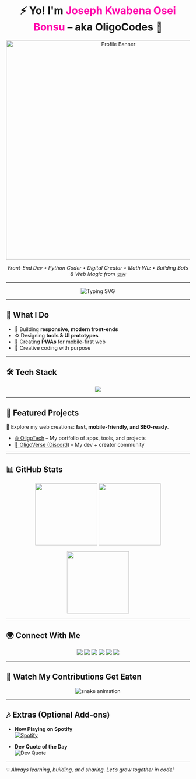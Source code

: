 <!-- Banner / Header -->
<h1 align="center">⚡ Yo! I'm <span style="color:#ff00ab;">Joseph Kwabena Osei Bonsu</span> – aka <b>OligoCodes</b> 🚀</h1>
<p align="center">
  <img src="https://i.postimg.cc/HkgMcVS3/Oligo.png" alt="Profile Banner" width="600"/>
</p>

<p align="center">
  <em>Front-End Dev • Python Coder • Digital Creator • Math Wiz • Building Bots & Web Magic from 🇬🇭</em>
</p>

---

<!-- Typing Animation -->
<p align="center">
  <img src="https://readme-typing-svg.herokuapp.com?font=Fira+Code&size=30&duration=3000&pause=1000&color=FF00AB&center=true&vCenter=true&width=600&lines=Frontend+Developer+💻;Python+Developer+🐍;Bot+Builder+🤖;Math+Enthusiast+🧮;Creator+of+OligoTech+%26+OligoVerse+🌍" alt="Typing SVG">
</p>

---

## 🚀 What I Do  
- 🎨 Building **responsive, modern front-ends**  
- ⚙️ Designing **tools & UI prototypes**  
- 📲 Creating **PWAs** for mobile-first web  
- 🧠 Creative coding with purpose  

---

## 🛠 Tech Stack  

<p align="center">
  <img src="https://skillicons.dev/icons?i=html,css,js,react,express,nodejs,python,git,github,vscode,canva" />
</p>

---

## 🌟 Featured Projects  

🔗 Explore my web creations: **fast, mobile-friendly, and SEO-ready**.  

- [🌐 OligoTech](https://oligotech.vercel.app) – My portfolio of apps, tools, and projects  
- [💬 OligoVerse (Discord)](https://discord.gg/hUmuuFD5) – My dev + creator community  

---

## 📊 GitHub Stats  

<p align="center">
  <img src="https://github-readme-stats.vercel.app/api?username=OligoCodes&show_icons=true&theme=radical" height="170"/>
  <img src="https://github-readme-streak-stats.herokuapp.com/?user=OligoCodes&theme=radical" height="170"/>
</p>

<p align="center">
  <img src="https://github-readme-stats.vercel.app/api/top-langs/?username=OligoCodes&layout=compact&theme=radical" height="170"/>
</p>

---

## 🌍 Connect With Me  

<p align="center">
  <a href="mailto:josephoseibonsu742@gmail.com"><img src="https://img.shields.io/badge/Email-D14836?style=for-the-badge&logo=gmail&logoColor=white"/></a>
  <a href="https://wa.me/+233551448745"><img src="https://img.shields.io/badge/WhatsApp-25D366?style=for-the-badge&logo=whatsapp&logoColor=white"/></a>
  <a href="https://whatsapp.com/channel/0029VbBVKfQI1rcsEUloFW18"><img src="https://img.shields.io/badge/WhatsApp%20Channel-25D366?style=for-the-badge&logo=whatsapp&logoColor=white"/></a>
  <a href="https://t.me/OligoTech"><img src="https://img.shields.io/badge/Telegram-0088cc?style=for-the-badge&logo=telegram&logoColor=white"/></a>
  <a href="https://discord.gg/hUmuuFD5"><img src="https://img.shields.io/badge/Discord%20Server-5865F2?style=for-the-badge&logo=discord&logoColor=white"/></a>
  <a href="https://oligotech.vercel.app"><img src="https://img.shields.io/badge/Website-000000?style=for-the-badge&logo=vercel&logoColor=white"/></a>
</p>

---

## 🐍 Watch My Contributions Get Eaten
<p align="center">
  <img src="https://raw.githubusercontent.com/OligoCodes/OligoCodes/output/github-contribution-grid-snake.svg" alt="snake animation"/>
</p>

---

## 🎶 Extras (Optional Add-ons)

- **Now Playing on Spotify**  
  [![Spotify](https://novatorem.vercel.app/api/spotify)](https://open.spotify.com/user/yourspotifyid)

- **Dev Quote of the Day**  
  <img src="https://quotes-github-readme.vercel.app/api?type=vertical&theme=radical" alt="Dev Quote"/>

---

💡 *Always learning, building, and sharing. Let’s grow together in code!*
